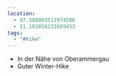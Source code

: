 ```yaml
---
location:
  - 47.588003511974506
  - 11.101856231689453
tags:
  - "#hike"
---
```

- In der Nähe von Oberammergau
- Guter Winter-Hike
